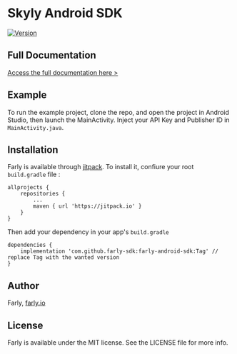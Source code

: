 # Skyly Android SDK

[![Version](https://jitpack.io/v/farly-sdk/farly-android-sdk.svg)](https://jitpack.io/#farly-sdk/farly-android-sdk)

## Full Documentation

[Access the full documentation here >](https://mobsuccess.notion.site/Android-SDK-64c9efa6b34e4c9d8e1f3869dfe484b4)
## Example

To run the example project, clone the repo, and open the project in Android Studio, then launch the MainActivity. 
Inject your API Key and Publisher ID in `MainActivity.java`.

## Installation

Farly is available through [jitpack](https://jitpack.io/#farly-sdk/farly-android-sdk). 
To install it, confiure your root `build.gradle` file :
```
allprojects {
    repositories {
        ...
        maven { url 'https://jitpack.io' }
    }
}
```

Then add your dependency in your app's `build.gradle`
```
dependencies {
    implementation 'com.github.farly-sdk:farly-android-sdk:Tag' // replace Tag with the wanted version
}
```

## Author

Farly, [farly.io](https://www.farly.io)

## License

Farly is available under the MIT license. See the LICENSE file for more info.
